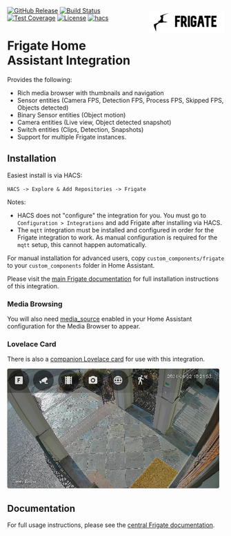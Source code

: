 <!-- markdownlint-disable first-line-heading -->
<!-- markdownlint-disable no-inline-html -->

<img src="https://raw.githubusercontent.com/blakeblackshear/frigate-hass-integration/master/images/frigate.png"
     alt="Frigate icon"
     width="35%"
     align="right"
     style="float: right; margin: 10px 0px 20px 20px;" />

[![GitHub Release](https://img.shields.io/github/release/blakeblackshear/frigate-hass-integration.svg?style=flat-square)](https://github.com/blakeblackshear/frigate-hass-integration/releases)
[![Build Status](https://img.shields.io/github/workflow/status/blakeblackshear/frigate-hass-integration/Build?style=flat-square)](https://github.com/blakeblackshear/frigate-hass-integration/actions/workflows/build.yaml)
[![Test Coverage](https://img.shields.io/codecov/c/gh/blakeblackshear/frigate-hass-integration?style=flat-square)](https://app.codecov.io/gh/blakeblackshear/frigate-hass-integration/)
[![License](https://img.shields.io/github/license/blakeblackshear/frigate-hass-integration.svg?style=flat-square)](LICENSE)
[![hacs](https://img.shields.io/badge/HACS-default-orange.svg?style=flat-square)](https://hacs.xyz)

# Frigate Home Assistant Integration

Provides the following:

- Rich media browser with thumbnails and navigation
- Sensor entities (Camera FPS, Detection FPS, Process FPS, Skipped FPS, Objects detected)
- Binary Sensor entities (Object motion)
- Camera entities (Live view, Object detected snapshot)
- Switch entities (Clips, Detection, Snapshots)
- Support for multiple Frigate instances.

## Installation

Easiest install is via HACS:

`HACS -> Explore & Add Repositories -> Frigate`

Notes:

- HACS does not "configure" the integration for you. You must go to `Configuration > Integrations` and add Frigate after installing via HACS.
- The `mqtt` integration must be installed and configured in order for the Frigate integration to work. As manual configuration is required for the `mqtt` setup, this cannot happen automatically.

For manual installation for advanced users, copy `custom_components/frigate` to
your `custom_components` folder in Home Assistant.

Please visit the [main Frigate
documentation](https://docs.frigate.video/integrations/home-assistant/)
for full installation instructions of this integration.

### Media Browsing

You will also need [media_source](https://www.home-assistant.io/integrations/media_source/) enabled in your Home Assistant configuration for the Media Browser to appear.

### Lovelace Card

There is also a [companion Lovelace card](https://github.com/dermotduffy/frigate-hass-card) for use with this integration.

<img src="https://raw.githubusercontent.com/blakeblackshear/frigate-hass-integration/master/images/lovelace-card.png">

## Documentation

For full usage instructions, please see the [central Frigate documentation](https://docs.frigate.video/integrations/home-assistant/).
